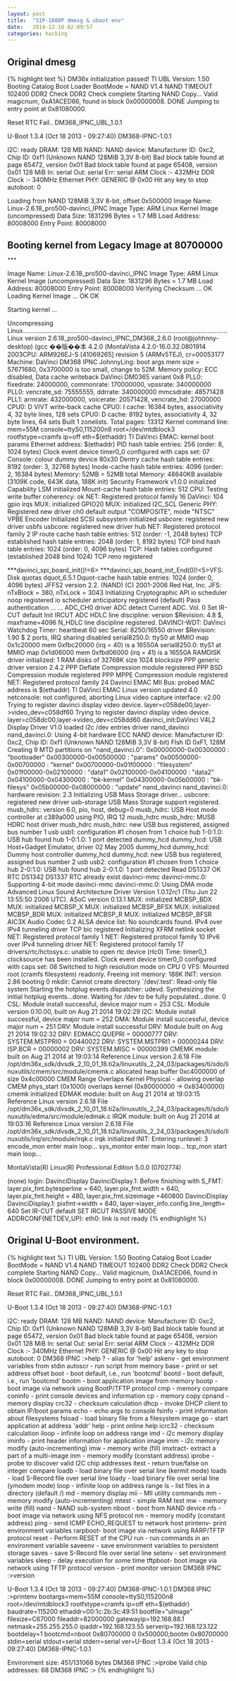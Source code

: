 ```yaml
---
layout: post
title:  "SIP-1080P dmesg & uboot env"
date:   2014-12-10 02:09:57
categories: hacking
---
```



Original dmesg
--------------

{% highlight text %}
DM36x initialization passed!
TI UBL Version: 1.50
Booting Catalog Boot Loader
BootMode = NAND V1.4 NAND TIMEOUT 102400
DDR2 Check
DDR2 Check complete
Starting NAND Copy...
Valid magicnum, 0xA1ACED66, found in block 0x00000008.
   DONE
Jumping to entry point at 0x81080000.

 Reset RTC Fail.. 
 DM368_IPNC_UBL_1.0.1

U-Boot 1.3.4 (Oct 18 2013 - 09:27:40) DM368-IPNC-1.0.1

I2C:   ready
DRAM:  128 MB
NAND:  NAND device: Manufacturer ID: 0xc2, Chip ID: 0xf1 (Unknown NAND 128MiB 3,3V 8-bit)
Bad block table found at page 65472, version 0x01
Bad block table found at page 65408, version 0x01
128 MiB
In:    serial
Out:   serial
Err:   serial
ARM Clock :- 432MHz
DDR Clock :- 340MHz
Ethernet PHY: GENERIC @ 0x00
Hit any key to stop autoboot:  0 

Loading from NAND 128MiB 3,3V 8-bit, offset 0x500000
   Image Name:   Linux-2.6.18_pro500-davinci_IPNC
   Image Type:   ARM Linux Kernel Image (uncompressed)
   Data Size:    1831296 Bytes =  1.7 MB
   Load Address: 80008000
   Entry Point:  80008000
## Booting kernel from Legacy Image at 80700000 ...
   Image Name:   Linux-2.6.18_pro500-davinci_IPNC
   Image Type:   ARM Linux Kernel Image (uncompressed)
   Data Size:    1831296 Bytes =  1.7 MB
   Load Address: 80008000
   Entry Point:  80008000
   Verifying Checksum ... OK
   Loading Kernel Image ... OK
OK

Starting kernel ...

Uncompressing Linux...................................................................................................................
Linux version 2.6.18_pro500-davinci_IPNC_DM368_2.6.0 (root@johhnny-desktop) (gcc ��版��本 4.2.0 (MontaVista 4.2.0-16.0.32.0801914 2003CPU: ARM926EJ-S [41069265] revision 5 (ARMv5TEJ), cr=00053177
Machine: DaVinci DM368 IPNC
JohnnyLing: boot args mem size = 57671680, 0x3700000 is too small, change to 52M.
Memory policy: ECC disabled, Data cache writeback
DaVinci DM0365 variant 0x8
PLL0: fixedrate: 24000000, commonrate: 170000000, vpssrate: 340000000
PLL0: vencrate_sd: 75555555, ddrrate: 340000000 mmcsdrate: 48571428
PLL1: armrate: 432000000, voicerate: 20571428, vencrate_hd: 27000000
CPU0: D VIVT write-back cache
CPU0: I cache: 16384 bytes, associativity 4, 32 byte lines, 128 sets
CPU0: D cache: 8192 bytes, associativity 4, 32 byte lines, 64 sets
Built 1 zonelists.  Total pages: 13312
Kernel command line: mem=55M console=ttyS0,115200n8 root=/dev/mtdblock3 rootfstype=cramfs ip=off eth=$(ethaddr)
TI DaVinci EMAC: kernel boot params Ethernet address: $(ethaddr)
PID hash table entries: 256 (order: 8, 1024 bytes)
Clock event device timer0_0 configured with caps set: 07
Console: colour dummy device 80x30
Dentry cache hash table entries: 8192 (order: 3, 32768 bytes)
Inode-cache hash table entries: 4096 (order: 2, 16384 bytes)
Memory: 52MB = 52MB total
Memory: 48640KB available (3109K code, 643K data, 188K init)
Security Framework v1.0.0 initialized
Capability LSM initialized
Mount-cache hash table entries: 512
CPU: Testing write buffer coherency: ok
NET: Registered protocol family 16
DaVinci: 104 gpio irqs
MUX: initialized GPIO20
MUX: initialized I2C_SCL
Generic PHY: Registered new driver
ch0 default output "COMPOSITE", mode "NTSC"
VPBE Encoder Initialized
SCSI subsystem initialized
usbcore: registered new driver usbfs
usbcore: registered new driver hub
NET: Registered protocol family 2
IP route cache hash table entries: 512 (order: -1, 2048 bytes)
TCP established hash table entries: 2048 (order: 1, 8192 bytes)
TCP bind hash table entries: 1024 (order: 0, 4096 bytes)
TCP: Hash tables configured (established 2048 bind 1024)
TCP reno registered

 ***davinci_spi_board_init()!<6>
 ***davinci_spi_board_init_End(0)!<5>VFS: Disk quotas dquot_6.5.1
Dquot-cache hash table entries: 1024 (order 0, 4096 bytes)
JFFS2 version 2.2. (NAND) (C) 2001-2006 Red Hat, Inc.
JFS: nTxBlock = 380, nTxLock = 3043
Initializing Cryptographic API
io scheduler noop registered
io scheduler anticipatory registered (default)
Pass authentication ... ... 
ADC_CH0 driver ADC detect
Current ADC. Vol. 0
Set IR-CUT default
Init IRCUT ADC
HDLC line discipline: version $Revision: 4.8 $, maxframe=4096
N_HDLC line discipline registered.
DAVINCI-WDT: DaVinci Watchdog Timer: heartbeat 60 sec
Serial: 8250/16550 driver $Revision: 1.90 $ 2 ports, IRQ sharing disabled
serial8250.0: ttyS0 at MMIO map 0x1c20000 mem 0xfbc20000 (irq = 40) is a 16550A
serial8250.0: ttyS1 at MMIO map 0x1d06000 mem 0xfbd06000 (irq = 41) is a 16550A
RAMDISK driver initialized: 1 RAM disks of 32768K size 1024 blocksize
PPP generic driver version 2.4.2
PPP Deflate Compression module registered
PPP BSD Compression module registered
PPP MPPE Compression module registered
NET: Registered protocol family 24
Davinci EMAC MII Bus: probed
MAC address is $(ethaddr)
TI DaVinci EMAC Linux version updated 4.0
netconsole: not configured, aborting
Linux video capture interface: v2.00
Trying to register davinci display video device.
layer=c058de00,layer->video_dev=c058df60
Trying to register davinci display video device.
layer=c058dc00,layer->video_dev=c058dd60
davinci_init:DaVinci V4L2 Display Driver V1.0 loaded
i2c /dev entries driver
nand_davinci nand_davinci.0: Using 4-bit hardware ECC
NAND device: Manufacturer ID: 0xc2, Chip ID: 0xf1 (Unknown NAND 128MiB 3,3V 8-bit)
Flsh ID 0xF1, 128M
Creating 9 MTD partitions on "nand_davinci.0":
0x00000000-0x00300000 : "bootloader"
0x00300000-0x00500000 : "params"
0x00500000-0x00700000 : "kernel"
0x00700000-0x01f00000 : "filesystem"
0x01f00000-0x02100000 : "data1"
0x02100000-0x04100000 : "data2"
0x04100000-0x04300000 : "bk-kernel"
0x04300000-0x05b00000 : "bk-filesys"
0x05b00000-0x08000000 : "update"
nand_davinci nand_davinci.0: hardware revision: 2.3
Initializing USB Mass Storage driver...
usbcore: registered new driver usb-storage
USB Mass Storage support registered.
musb_hdrc: version 6.0, pio, host, debug=0
musb_hdrc: USB Host mode controller at c389a000 using PIO, IRQ 12
musb_hdrc musb_hdrc: MUSB HDRC host driver
musb_hdrc musb_hdrc: new USB bus registered, assigned bus number 1
usb usb1: configuration #1 chosen from 1 choice
hub 1-0:1.0: USB hub found
hub 1-0:1.0: 1 port detected
dummy_hcd dummy_hcd: USB Host+Gadget Emulator, driver 02 May 2005
dummy_hcd dummy_hcd: Dummy host controller
dummy_hcd dummy_hcd: new USB bus registered, assigned bus number 2
usb usb2: configuration #1 chosen from 1 choice
hub 2-0:1.0: USB hub found
hub 2-0:1.0: 1 port detected
Read DS1337 OK
RTC DS1342 DS1337
RTC already exist
davinci-mmc davinci-mmc.0: Supporting 4-bit mode
davinci-mmc davinci-mmc.0: Using DMA mode
Advanced Linux Sound Architecture Driver Version 1.0.12rc1 (Thu Jun 22 13:55:50 2006 UTC).
ASoC version 0.13.1
MUX: initialized MCBSP_BDX
MUX: initialized MCBSP_X
MUX: initialized MCBSP_BFSX
MUX: initialized MCBSP_BDR
MUX: initialized MCBSP_R
MUX: initialized MCBSP_BFSR
AIC3X Audio Codec 0.2
ALSA device list:
  No soundcards found.
IPv4 over IPv4 tunneling driver
TCP bic registered
Initializing XFRM netlink socket
NET: Registered protocol family 1
NET: Registered protocol family 10
IPv6 over IPv4 tunneling driver
NET: Registered protocol family 17
drivers/rtc/hctosys.c: unable to open rtc device (rtc0)
Time: timer0_1 clocksource has been installed.
Clock event device timer0_0 configured with caps set: 08
Switched to high resolution mode on CPU 0
VFS: Mounted root (cramfs filesystem) readonly.
Freeing init memory: 188K
INIT: version 2.86 booting
0
mkdir: Cannot create directory `/dev/.test': Read-only file system
Starting the hotplug events dispatcher: udevd.
Synthesizing the initial hotplug events...done.
Waiting for /dev to be fully populated...done.
0
CSL: Module install successful, device major num = 253 
CSL: Module version 0.10.00, built on Aug 21 2014 19:02:29 
I2C: Module install successful, device major num = 252 
DMA: Module install successful, device major num = 251 
DRV: Module install successful
DRV: Module built on Aug 21 2014 19:02:32 
DRV: EDMACC.QUEPRI  = 00000777
DRV: SYSTEM.MSTPRI0 = 00440022
DRV: SYSTEM.MSTPRI1 = 00000244
DRV: ISP.BCR        = 00000002
DRV: SYSTEM.MISC    = 00000399
CMEMK module: built on Aug 21 2014 at 19:03:14
  Reference Linux version 2.6.18
  File /opt/dm36x_sdk/dvsdk_2_10_01_18.ti2a/linuxutils_2_24_03/packages/ti/sdo/linuxutils/cmem/src/module/cmemk.c
allocated heap buffer 0xc4000000 of size 0x4c00000
CMEM Range Overlaps Kernel Physical - allowing overlap
CMEM phys_start (0x1000) overlaps kernel (0x80000000 -> 0x83400000)
cmemk initialized
EDMAK module: built on Aug 21 2014 at 19:03:15
  Reference Linux version 2.6.18
  File /opt/dm36x_sdk/dvsdk_2_10_01_18.ti2a/linuxutils_2_24_03/packages/ti/sdo/linuxutils/edma/src/module/edmak.c
IRQK module: built on Aug 21 2014 at 19:03:16
  Reference Linux version 2.6.18
  File /opt/dm36x_sdk/dvsdk_2_10_01_18.ti2a/linuxutils_2_24_03/packages/ti/sdo/linuxutils/irq/src/module/irqk.c
irqk initialized
INIT: Entering runlevel: 3
encode_mon enter main loop...
sys_montor enter main loop...
tcp_mon start main loop...

MontaVista(R) Linux(R) Professional Edition 5.0.0 (0702774)

(none) login: DavinciDisplay DavinciDisplay.1: Before finishing with S_FMT:
layer.pix_fmt.bytesperline = 640,
 layer.pix_fmt.width = 640, 
 layer.pix_fmt.height = 480, 
 layer.pix_fmt.sizeimage =460800
DavinciDisplay DavinciDisplay.1: pixfmt->width = 640,
 layer->layer_info.config.line_length= 640
Set IR-CUT default
SET IRCUT PASSIVE MODE
ADDRCONF(NETDEV_UP): eth0: link is not ready
{% endhighlight %}


Original U-Boot environment.
----------------------------

{% highlight text %}
TI UBL Version: 1.50
Booting Catalog Boot Loader
BootMode = NAND V1.4 NAND TIMEOUT 102400
DDR2 Check
DDR2 Check complete
Starting NAND Copy...
Valid magicnum, 0xA1ACED66, found in block 0x00000008.
   DONE
Jumping to entry point at 0x81080000.

 Reset RTC Fail.. 
 DM368_IPNC_UBL_1.0.1

U-Boot 1.3.4 (Oct 18 2013 - 09:27:40) DM368-IPNC-1.0.1

I2C:   ready
DRAM:  128 MB
NAND:  NAND device: Manufacturer ID: 0xc2, Chip ID: 0xf1 (Unknown NAND 128MiB 3,3V 8-bit)
Bad block table found at page 65472, version 0x01
Bad block table found at page 65408, version 0x01
128 MiB
In:    serial
Out:   serial
Err:   serial
ARM Clock :- 432MHz
DDR Clock :- 340MHz
Ethernet PHY: GENERIC @ 0x00
Hit any key to stop autoboot:  0 
DM368 IPNC :>help
?       - alias for 'help'
askenv  - get environment variables from stdin
autoscr - run script from memory
base     - print or set address offset
boot    - boot default, i.e., run 'bootcmd'
bootd   - boot default, i.e., run 'bootcmd'
bootm   - boot application image from memory
bootp   - boot image via network using BootP/TFTP protocol
cmp      - memory compare
coninfo - print console devices and information
cp       - memory copy
cpnand    - memory display
crc32    - checksum calculation
dhcp    - invoke DHCP client to obtain IP/boot params
echo    - echo args to console
fsinfo  - print information about filesystems
fsload  - load binary file from a filesystem image
go      - start application at address 'addr'
help    - print online help
icrc32  - checksum calculation
iloop   - infinite loop on address range
imd     - i2c memory display
iminfo  - print header information for application image
imm     - i2c memory modify (auto-incrementing)
imw     - memory write (fill)
imxtract- extract a part of a multi-image
inm     - memory modify (constant address)
iprobe  - probe to discover valid I2C chip addresses
itest   - return true/false on integer compare
loadb   - load binary file over serial line (kermit mode)
loads   - load S-Record file over serial line
loady   - load binary file over serial line (ymodem mode)
loop     - infinite loop on address range
ls      - list files in a directory (default /)
md       - memory display
mii     - MII utility commands
mm       - memory modify (auto-incrementing)
mtest    - simple RAM test
mw       - memory write (fill)
nand - NAND sub-system
nboot   - boot from NAND device
nfs     - boot image via network using NFS protocol
nm       - memory modify (constant address)
ping    - send ICMP ECHO_REQUEST to network host
printenv- print environment variables
rarpboot- boot image via network using RARP/TFTP protocol
reset   - Perform RESET of the CPU
run     - run commands in an environment variable
saveenv - save environment variables to persistent storage
saves   - save S-Record file over serial line
setenv  - set environment variables
sleep   - delay execution for some time
tftpboot- boot image via network using TFTP protocol
version - print monitor version
DM368 IPNC :>version

U-Boot 1.3.4 (Oct 18 2013 - 09:27:40) DM368-IPNC-1.0.1
DM368 IPNC :>printenv
bootargs=mem=55M console=ttyS0,115200n8 root=/dev/mtdblock3 rootfstype=cramfs ip=off eth=$(ethaddr)
baudrate=115200
ethaddr=00:1c:2b:3c:49:51
bootfile="uImage"
filesize=C67000
fileaddr=82000000
gatewayip=192.168.88.1
netmask=255.255.255.0
ipaddr=192.168.123.55
serverip=192.168.123.122
bootdelay=1
bootcmd=nboot 0x80700000 0 0x500000;bootm 0x80700000
stdin=serial
stdout=serial
stderr=serial
ver=U-Boot 1.3.4 (Oct 18 2013 - 09:27:40) DM368-IPNC-1.0.1

Environment size: 451/131068 bytes
DM368 IPNC :>iprobe
Valid chip addresses: 68
DM368 IPNC :>
{% endhighlight %}
